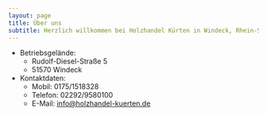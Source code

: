 ```yaml
---
layout: page
title: Über uns
subtitle: Herzlich willkommen bei Holzhandel Kürten in Windeck, Rhein-Sieg-Kreis
---
```


* Betriebsgelände:
  * Rudolf-Diesel-Straße 5
  * 51570 Windeck
* Kontaktdaten:
  * Mobil: 0175/1518328
  * Telefon: 02292/9580100
  * E-Mail: info@holzhandel-kuerten.de
